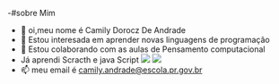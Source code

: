 -#sobre Mim

-   👋 oi,meu nome é Camily Dorocz De Andrade
- 👀 Estou interesada em aprender novas linguagens de programaçâo
- 💞️ Estou colaborando com as aulas de Pensamento computacional
- Já aprendi Scracth e java Script
![](https://img.shields.io/badge/Scratch-4D97FF?style=for-the-badge&logo=Scratch&logoColor=white)
![](https://img.shields.io/badge/JavaScript-323330?style=for-the-badge&logo=javascript&logoColor=F7DF1E)
- 📫 meu email é camily.andrade@escola.pr.gov.br

<!---
camilydorocz/camilydorocz is a ✨ special ✨ repository because its `README.md` (this file) appears on your GitHub profile.
You can click the Preview link to take a look at your changes.
--->
